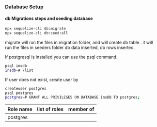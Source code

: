 ### Database Setup

#### db Migrations steps and seeding database

```sh
npx sequelize-cli db:migrate
npx sequelize-cli db:seed:all
```

migrate will run the files in migration folder, and will create db table .
it will run the files in seeders folder db data inserted, db rows inserted.

If postgresql is installed you can use the psql command.

```sh
psql insdb
insdb=# \list
```

If user does not exist, create user by

```sh
createuser postgres
psql postgres
postgres=# GRANT ALL PRIVILEGES ON DATABASE insDB TO postgres;
```

| Role name | list of roles | member of |
| --------- | ------------- | --------- |
| postgres  |               |           |
